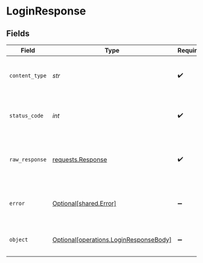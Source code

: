 # LoginResponse


## Fields

| Field                                                                                  | Type                                                                                   | Required                                                                               | Description                                                                            |
| -------------------------------------------------------------------------------------- | -------------------------------------------------------------------------------------- | -------------------------------------------------------------------------------------- | -------------------------------------------------------------------------------------- |
| `content_type`                                                                         | *str*                                                                                  | :heavy_check_mark:                                                                     | HTTP response content type for this operation                                          |
| `status_code`                                                                          | *int*                                                                                  | :heavy_check_mark:                                                                     | HTTP response status code for this operation                                           |
| `raw_response`                                                                         | [requests.Response](https://requests.readthedocs.io/en/latest/api/#requests.Response)  | :heavy_check_mark:                                                                     | Raw HTTP response; suitable for custom response parsing                                |
| `error`                                                                                | [Optional[shared.Error]](../../models/shared/error.md)                                 | :heavy_minus_sign:                                                                     | An unknown error occurred interacting with the API.                                    |
| `object`                                                                               | [Optional[operations.LoginResponseBody]](../../models/operations/loginresponsebody.md) | :heavy_minus_sign:                                                                     | The api key to use for authenticated endpoints.                                        |